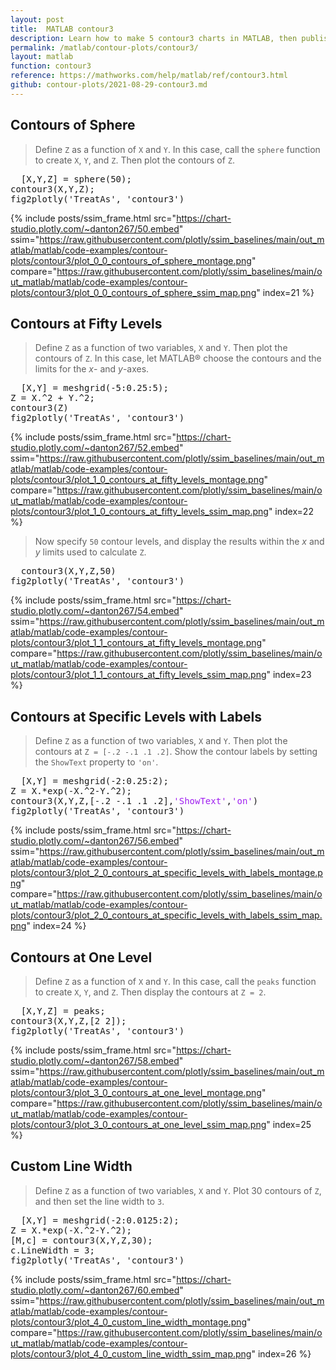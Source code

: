 ```yaml
---
layout: post
title:  MATLAB contour3
description: Learn how to make 5 contour3 charts in MATLAB, then publish them to the Web with Plotly.
permalink: /matlab/contour-plots/contour3/
layout: matlab
function: contour3
reference: https://mathworks.com/help/matlab/ref/contour3.html
github: contour-plots/2021-08-29-contour3.md
---
```


## Contours of Sphere

> Define `Z` as a function of `X` and `Y`. In this case, call the `sphere` function to create `X`, `Y`, and `Z`. Then plot the contours of `Z`.

<pre class="mcode">
  [X,Y,Z] = sphere(50);
contour3(X,Y,Z);
fig2plotly('TreatAs', 'contour3')
</pre>

{% include posts/ssim_frame.html 
  src="https://chart-studio.plotly.com/~danton267/50.embed" 
  ssim="https://raw.githubusercontent.com/plotly/ssim_baselines/main/out_matlab/matlab/code-examples/contour-plots/contour3/plot_0_0_contours_of_sphere_montage.png" 
  compare="https://raw.githubusercontent.com/plotly/ssim_baselines/main/out_matlab/matlab/code-examples/contour-plots/contour3/plot_0_0_contours_of_sphere_ssim_map.png" 
  index=21
%}



<!--------------------- EXAMPLE BREAK ------------------------->

## Contours at Fifty Levels

> Define `Z` as a function of two variables, `X` and `Y`. Then plot the contours of `Z`. In this case, let MATLAB® choose the contours and the limits for the *x*- and *y*-axes.

<pre class="mcode">
  [X,Y] = meshgrid(-5:0.25:5);
Z = X.^2 + Y.^2;
contour3(Z)
fig2plotly('TreatAs', 'contour3')
</pre>

{% include posts/ssim_frame.html 
  src="https://chart-studio.plotly.com/~danton267/52.embed" 
  ssim="https://raw.githubusercontent.com/plotly/ssim_baselines/main/out_matlab/matlab/code-examples/contour-plots/contour3/plot_1_0_contours_at_fifty_levels_montage.png" 
  compare="https://raw.githubusercontent.com/plotly/ssim_baselines/main/out_matlab/matlab/code-examples/contour-plots/contour3/plot_1_0_contours_at_fifty_levels_ssim_map.png" 
  index=22
%}

> Now specify `50` contour levels, and display the results within the *x* and *y* limits used to calculate `Z`.

<pre class="mcode">
  contour3(X,Y,Z,50)
fig2plotly('TreatAs', 'contour3')
</pre>

{% include posts/ssim_frame.html 
  src="https://chart-studio.plotly.com/~danton267/54.embed" 
  ssim="https://raw.githubusercontent.com/plotly/ssim_baselines/main/out_matlab/matlab/code-examples/contour-plots/contour3/plot_1_1_contours_at_fifty_levels_montage.png" 
  compare="https://raw.githubusercontent.com/plotly/ssim_baselines/main/out_matlab/matlab/code-examples/contour-plots/contour3/plot_1_1_contours_at_fifty_levels_ssim_map.png" 
  index=23
%}



<!--------------------- EXAMPLE BREAK ------------------------->

## Contours at Specific Levels with Labels

> Define `Z` as a function of two variables, `X` and `Y`. Then plot the contours at `Z = [-.2 -.1 .1 .2]`. Show the contour labels by setting the `ShowText` property to `'on'`.

<pre class="mcode">
  [X,Y] = meshgrid(-2:0.25:2);
Z = X.*exp(-X.^2-Y.^2);
contour3(X,Y,Z,[-.2 -.1 .1 .2],<span style='color:#A020F0'>'ShowText'</span>,<span style='color:#A020F0'>'on'</span>)
fig2plotly('TreatAs', 'contour3')
</pre>

{% include posts/ssim_frame.html 
  src="https://chart-studio.plotly.com/~danton267/56.embed" 
  ssim="https://raw.githubusercontent.com/plotly/ssim_baselines/main/out_matlab/matlab/code-examples/contour-plots/contour3/plot_2_0_contours_at_specific_levels_with_labels_montage.png" 
  compare="https://raw.githubusercontent.com/plotly/ssim_baselines/main/out_matlab/matlab/code-examples/contour-plots/contour3/plot_2_0_contours_at_specific_levels_with_labels_ssim_map.png" 
  index=24
%}



<!--------------------- EXAMPLE BREAK ------------------------->

## Contours at One Level

> Define `Z` as a function of `X` and `Y`. In this case, call the `peaks` function to create `X`, `Y`, and `Z`. Then display the contours at `Z = 2`.

<pre class="mcode">
  [X,Y,Z] = peaks;
contour3(X,Y,Z,[2 2]);
fig2plotly('TreatAs', 'contour3')
</pre>

{% include posts/ssim_frame.html 
  src="https://chart-studio.plotly.com/~danton267/58.embed" 
  ssim="https://raw.githubusercontent.com/plotly/ssim_baselines/main/out_matlab/matlab/code-examples/contour-plots/contour3/plot_3_0_contours_at_one_level_montage.png" 
  compare="https://raw.githubusercontent.com/plotly/ssim_baselines/main/out_matlab/matlab/code-examples/contour-plots/contour3/plot_3_0_contours_at_one_level_ssim_map.png" 
  index=25
%}



<!--------------------- EXAMPLE BREAK ------------------------->

## Custom Line Width

> Define `Z` as a function of two variables, `X` and `Y`. Plot 30 contours of `Z`, and then set the line width to `3`.

<pre class="mcode">
  [X,Y] = meshgrid(-2:0.0125:2);
Z = X.*exp(-X.^2-Y.^2);
[M,c] = contour3(X,Y,Z,30);
c.LineWidth = 3;
fig2plotly('TreatAs', 'contour3')
</pre>

{% include posts/ssim_frame.html 
  src="https://chart-studio.plotly.com/~danton267/60.embed" 
  ssim="https://raw.githubusercontent.com/plotly/ssim_baselines/main/out_matlab/matlab/code-examples/contour-plots/contour3/plot_4_0_custom_line_width_montage.png" 
  compare="https://raw.githubusercontent.com/plotly/ssim_baselines/main/out_matlab/matlab/code-examples/contour-plots/contour3/plot_4_0_custom_line_width_ssim_map.png" 
  index=26
%}



<!--------------------- EXAMPLE BREAK ------------------------->

